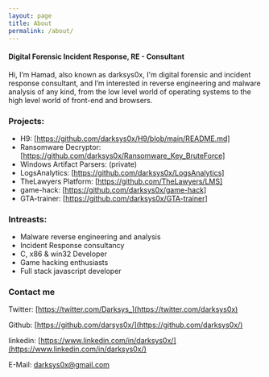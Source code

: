 ```yaml
---
layout: page
title: About
permalink: /about/
---
```


#### Digital Forensic Incident Response, RE - Consultant


<p3> Hi, I’m Hamad, also known as darksys0x, I'm digital forensic and incident response consultant, and I’m interested in reverse engineering and malware analysis of any kind, from the low level world of operating systems to the high level world of front-end and browsers.</p3>


### Projects:
- H9: [https://github.com/darksys0x/H9/blob/main/README.md]
- Ransomware Decryptor: [https://github.com/darksys0x/Ransomware_Key_BruteForce]
- Windows Artifact Parsers: (private)
- LogsAnalytics: [https://github.com/darksys0x/LogsAnalytics]
- TheLawyers Platform: [https://github.com/TheLawyers/LMS]
- game-hack: [https://github.com/darksys0x/game-hack]
- GTA-trainer: [https://github.com/darksys0x/GTA-trainer]

### Intreasts:
- Malware reverse engineering and analysis
- Incident Response consultancy 
- C, x86 & win32 Developer 
- Game hacking enthusiasts 
- Full stack javascript developer



### Contact me

Twitter: [https://twitter.com/Darksys_](https://twitter.com/darksys0x)

Github: [https://github.com/darsys0x/](https://github.com/darksys0x/)

linkedin: [https://www.linkedin.com/in/darksys0x/](https://www.linkedin.com/in/darksys0x/)

E-Mail: [darksys0x@gmail.com](https://darksys0x@gmail.com)








